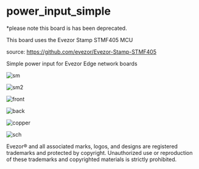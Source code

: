 # power_input_simple
*please note this board is has been deprecated.

This board uses the Evezor Stamp STMF405 MCU

source: https://github.com/evezor/Evezor-Stamp-STMF405

Simple power input for Evezor Edge network boards

![sm]()

![sm2]()

![front]()

![back]()

![copper]()

![sch]()

Evezor® and all associated marks, logos, and designs are registered trademarks and protected by copyright. Unauthorized use or reproduction of these trademarks and copyrighted materials is strictly prohibited.
